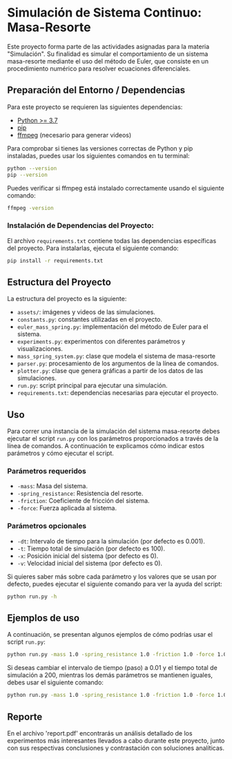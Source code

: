 # Simulación de Sistema Continuo: Masa-Resorte

Este proyecto forma parte de las actividades asignadas para la materia "Simulación". Su finalidad es simular el comportamiento de un sistema masa-resorte mediante el uso del método de Euler, que consiste en un procedimiento numérico para resolver ecuaciones diferenciales.

## Preparación del Entorno / Dependencias

Para este proyecto se requieren las siguientes dependencias:

- [Python >= 3.7](https://www.python.org/downloads/)
- [pip](https://pip.pypa.io/en/stable/installation/)
- [ffmpeg](https://ffmpeg.org/download.html) (necesario para generar videos)

Para comprobar si tienes las versiones correctas de Python y pip instaladas, puedes usar los siguientes comandos en tu terminal:

```bash
python --version
pip --version
```
Puedes verificar si ffmpeg está instalado correctamente usando el siguiente comando:

```bash
ffmpeg -version
```

### Instalación de Dependencias del Proyecto:

El archivo `requirements.txt` contiene todas las dependencias específicas del proyecto. Para instalarlas, ejecuta el siguiente comando:

```bash
pip install -r requirements.txt
```

## Estructura del Proyecto

La estructura del proyecto es la siguiente:

- `assets/`: imágenes y videos de las simulaciones. 
- `constants.py`: constantes utilizadas en el proyecto.
- `euler_mass_spring.py`: implementación del método de Euler para el sistema.
- `experiments.py`:  experimentos con diferentes parámetros y visualizaciones.
- `mass_spring_system.py`:  clase que modela el sistema de masa-resorte
- `parser.py`: procesamiento de los argumentos de la línea de comandos.
- `plotter.py`: clase que genera gráficas a partir de los datos de las simulaciones.
- `run.py`: script principal para ejecutar una simulación.  
- `requirements.txt`: dependencias necesarias para ejecutar el proyecto.

## Uso

Para correr una instancia de la simulación del sistema masa-resorte debes ejecutar el script `run.py` con los parámetros proporcionados a través de la línea de comandos. A continuación te explicamos cómo indicar estos parámetros y cómo ejecutar el script.

### Parámetros requeridos

- `-mass`: Masa del sistema.
- `-spring_resistance`: Resistencia del resorte.
- `-friction`: Coeficiente de fricción del sistema.
- `-force`: Fuerza aplicada al sistema.

### Parámetros opcionales

- `-dt`: Intervalo de tiempo para la simulación (por defecto es 0.001).
- `-t`: Tiempo total de simulación (por defecto es 100).
- `-x`: Posición inicial del sistema (por defecto es 0).
- `-v`: Velocidad inicial del sistema (por defecto es 0).

Si quieres saber más sobre cada parámetro y los valores que se usan por defecto, puedes ejecutar el siguiente comando para ver la ayuda del script:

```bash
python run.py -h
```

## Ejemplos de uso

A continuación, se presentan algunos ejemplos de cómo podrías usar el script `run.py`:

```bash
python run.py -mass 1.0 -spring_resistance 1.0 -friction 1.0 -force 1.0
```

Si deseas cambiar el intervalo de tiempo (paso) a 0.01 y el tiempo total de simulación a 200, mientras los demás parámetros se mantienen iguales, debes usar el siguiente comando:

```bash
python run.py -mass 1.0 -spring_resistance 1.0 -friction 1.0 -force 1.0 -dt 0.01 -t 200
```

## Reporte

En el archivo 'report.pdf' encontrarás un análisis detallado de los experimentos más interesantes llevados a cabo durante este proyecto, junto con sus respectivas conclusiones y contrastación con soluciones analíticas.

